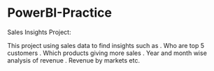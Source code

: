 # PowerBI-Practice

Sales Insights Project:

  This project using sales data to find insights such as
  . Who are top 5 customers
  . Which products giving more sales
  . Year and month wise analysis of revenue
  . Revenue by markets etc.
